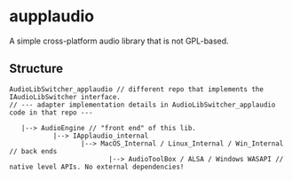 # aupplaudio
A simple cross-platform audio library that is not GPL-based.

## Structure

```
AudioLibSwitcher_applaudio // different repo that implements the IAudioLibSwitcher interface.
// --- adapter implementation details in AudioLibSwitcher_applaudio code in that repo ---

   |--> AudioEngine // "front end" of this lib.
           |--> IApplaudio_internal
                  |--> MacOS_Internal / Linux_Internal / Win_Internal // back ends
                         |--> AudioToolBox / ALSA / Windows WASAPI // native level APIs. No external dependencies!
```
